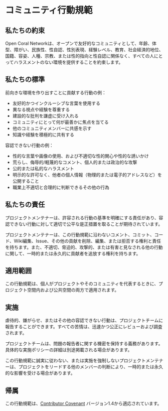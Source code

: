 # コミュニティ行動規範

## 私たちの約束

Open Coral Networkは、オープンで友好的なコミュニティとして、年齢、体型、障がい、民族性、性自認、性別表現、経験レベル、教育、社会経済的地位、国籍、容姿、人種、宗教、または性的指向と性自認に関係なく、すべての人にとってハラスメントのない環境を提供することを約束します。

## 私たちの標準

前向きな環境を作り出すことに貢献する行動の例：

- 友好的かつインクルーシブな言葉を使用する
- 異なる視点や経験を尊重する
- 建設的な批判を謙虚に受け入れる
- コミュニティにとって何が最善かに焦点を当てる
- 他のコミュニティメンバーに共感を示す
- 知識や経験を積極的に共有する

容認できない行動の例：

- 性的な言葉や画像の使用、および不適切な性的関心や性的な誘いかけ
- 荒らし、侮辱的/軽蔑的なコメント、個人的または政治的な攻撃
- 公的または私的なハラスメント
- 明示的な許可なく、他者の個人情報（物理的または電子的アドレスなど）を公開すること
- 職業上不適切と合理的に判断できるその他の行為

## 私たちの責任

プロジェクトメンテナーは、許容される行動の基準を明確にする責任があり、容認できない行動に対して適切で公平な是正措置を取ることが期待されています。

プロジェクトメンテナーは、この行動規範に沿わないコメント、コミット、コード、Wiki編集、Issue、その他の貢献を削除、編集、または拒否する権利と責任を持ちます。また、不適切、脅迫的、攻撃的、または有害と見なされる他の行動に関して、一時的または永久的に貢献者を追放する権利を持ちます。

## 適用範囲

この行動規範は、個人がプロジェクトやそのコミュニティを代表するときに、プロジェクト空間内および公共空間の両方で適用されます。

## 実施

虐待的、嫌がらせ、またはその他の容認できない行動は、プロジェクトチームに報告することができます。すべての苦情は、迅速かつ公正にレビューおよび調査されます。

プロジェクトチームは、問題の報告者に関する機密を保持する義務があります。具体的な実施ポリシーの詳細は別途掲載される場合があります。

この行動規範に誠実に従わない、または実施を強制しないプロジェクトメンテナーは、プロジェクトをリードする他のメンバーの判断により、一時的または永久的な影響を受ける場合があります。

## 帰属

この行動規範は、[Contributor Covenant][homepage] バージョン1.4から適応されています。

[homepage]: https://www.contributor-covenant.org
